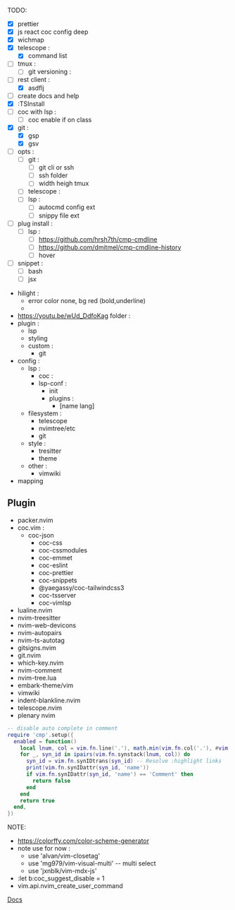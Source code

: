 TODO:
- [x] prettier
- [x] js react coc config deep
- [x] wichmap
- [x] telescope :
  - [x] command list
- [ ] tmux :
   - [ ] git versioning :
- [ ] rest client :
  - [x] asdflj
- [ ] create docs and help
- [x] :TSInstall
- [ ] coc with lsp :
  - [ ] coc enable if on class
- [x] git :
  - [x] gsp
  - [x] gsv
- [ ] opts :
  - [ ] git :
    - [ ] git cli or ssh
    - [ ] ssh folder
    - [ ] width heigh tmux
  - [ ] telescope :
  - [ ] lsp :
    - [ ] autocmd config ext
    - [ ] snippy file ext
- [ ] plug install :
  - [ ] lsp :
    - [ ] https://github.com/hrsh7th/cmp-cmdline
    - [ ] https://github.com/dmitmel/cmp-cmdline-history
    - [ ] hover
- [ ] snippet :
  - [ ] bash
  - [ ] jsx
- hilight :
  - error color none, bg red (bold,underline)
  - 
- https://youtu.be/wUd_DdfoKag
folder :
- plugin :
  - lsp
  - styling
  - custom :
    - git
- config :
  - lsp :
    - coc :
    - lsp-conf :
      - init
      - plugins :
        - [name lang]
  - filesystem :
    - telescope
    - nvimtree/etc
    - git
  - style :
    - tresitter
    - theme
  - other :
    - vimwiki
- mapping

## Plugin
- packer.nvim
- coc.vim :
  - coc-json
	- coc-css
	- coc-cssmodules
	- coc-emmet
	- coc-eslint
	- coc-prettier
	- coc-snippets
	- @yaegassy/coc-tailwindcss3
	- coc-tsserver
	- coc-vimlsp
- lualine.nvim
- nvim-treesitter
- nvim-web-devicons
- nvim-autopairs
- nvim-ts-autotag
- gitsigns.nvim
- git.nvim
- which-key.nvim
- nvim-comment
- nvim-tree.lua
- embark-theme/vim
- vimwiki
- indent-blankline.nvim
- telescope.nvim
- plenary nvim

```lua
-- disable auto complete in comment
require 'cmp'.setup({
  enabled = function()
    local lnum, col = vim.fn.line('.'), math.min(vim.fn.col('.'), #vim.fn.getline('.'))
    for _, syn_id in ipairs(vim.fn.synstack(lnum, col)) do
      syn_id = vim.fn.synIDtrans(syn_id) -- Resolve :highlight links
      print(vim.fn.synIDattr(syn_id, 'name'))
      if vim.fn.synIDattr(syn_id, 'name') == 'Comment' then
        return false
      end
    end
    return true
  end,
})
```

NOTE:
- https://colorffy.com/color-scheme-generator
- note use for now :
  - use 'alvan/vim-closetag'
  - use 'mg979/vim-visual-multi' -- multi select
  - use 'jxnblk/vim-mdx-js'
- :let b:coc_suggest_disable = 1
- vim.api.nvim_create_user_command

[Docs](docs/README.md)
